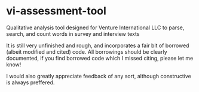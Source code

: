 # vi-assessment-tool
Qualitative analysis tool designed for Venture International LLC to parse, search, and count words in survey and interview texts

It is still very unfinished and rough, and incorporates a fair bit of borrowed (albeit modified and cited) code.
All borrowings should be clearly documented, if you find borrowed code which I missed citing, please let me know!

I would also greatly appreciate feedback of any sort, although constructive is always preffered.
